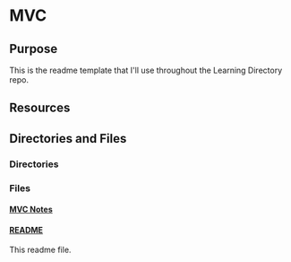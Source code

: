# MVC

## Purpose

This is the readme template that I'll use throughout the Learning Directory repo.

## Resources

## Directories and Files

### Directories

### Files

#### [MVC Notes](./mvc_notes.md)

#### [README](./README.md)

This readme file.
